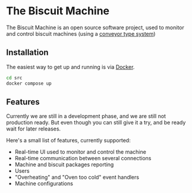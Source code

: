 # The Biscuit Machine

The Biscuit Machine is an open source software project, used to monitor and control biscuit machines (using a [conveyor type system]("https://en.wikipedia.org/wiki/Conveyor_system"))

## Installation

The easiest way to get up and running is via [Docker]("https://www.docker.com/").

```bash
cd src
docker compose up
```

## Features

Currently we are still in a development phase, and we are still not production ready.
But even though you can still give it a try, and be ready wait for later releases.

Here's a small list of features, currently supported:

* Real-time UI used to monitor and control the machine
* Real-time communication between several connections
* Machine and biscuit packages reporting
* Users
* "Overheating" and "Oven too cold" event handlers
* Machine configurations
